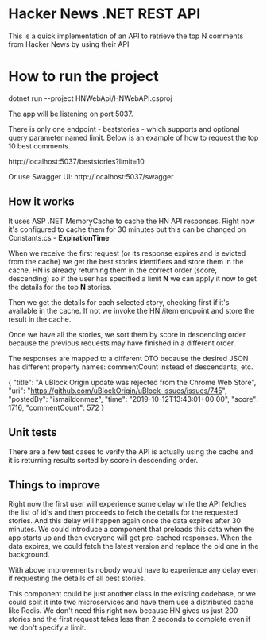 # Hacker News .NET REST API

This is a quick implementation of an API to retrieve the top N comments from Hacker News by using their API

# How to run the project

dotnet run --project HNWebApi/HNWebAPI.csproj 

The app will be listening on port 5037.

There is only one endpoint - beststories - which supports and optional query parameter named limit. Below is an example of how to request the top 10 best comments.

http://localhost:5037/beststories?limit=10

Or use Swagger UI:
http://localhost:5037/swagger

## How it works

It uses ASP .NET MemoryCache to cache the HN API responses. Right now it's configured to cache them for 30 minutes but this can be changed on Constants.cs - **ExpirationTime**

When we receive the first request (or its response expires and is evicted from the cache) we get the best stories identifiers and store them in the cache. HN is already returning them in the correct order (score, descending) so if the user has specified a limit **N** we can apply it now to get the details for the top **N** stories.

Then we get the details for each selected story, checking first if it's available in the cache. If not we invoke the HN /item endpoint and store the result in the cache.

Once we have all the stories, we sort them by score in descending order because the previous requests may have finished in a different order.

The responses are mapped to a different DTO because the desired JSON has different property names: commentCount instead of descendants, etc.

{
    "title": "A uBlock Origin update was rejected from the Chrome Web Store",
    "uri": "https://github.com/uBlockOrigin/uBlock-issues/issues/745",
    "postedBy": "ismaildonmez",
    "time": "2019-10-12T13:43:01+00:00",
    "score": 1716,
    "commentCount": 572
}

## Unit tests

There are a few test cases to verify the API is actually using the cache and it is returning results sorted by score in descending order.

## Things to improve

Right now the first user will experience some delay while the API fetches the list of id's and then proceeds to fetch the details for the requested stories. And this delay will happen again once the data expires after 30 minutes.
We could introduce a component that preloads this data when the app starts up and then everyone will get pre-cached responses.
When the data expires, we could fetch the latest version and replace the old one in the background.

With above improvements nobody would have to experience any delay even if requesting the details of all best stories.

This component could be just another class in the existing codebase, or we could split it into two microservices and have them use a distributed cache like Redis.  We don't need this right now because HN gives us just 200 stories and the first request takes less than 2 seconds to complete even if we don't specify a limit.
